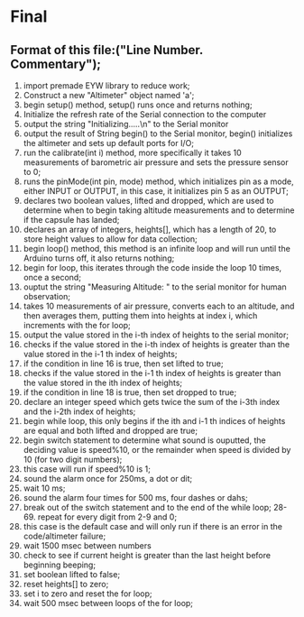 # Final
## Format of this file:("Line Number. Commentary");
1. import premade EYW library to reduce work;
2. Construct a new "Altimeter" object named 'a';
3. begin setup() method, setup() runs once and returns nothing;
4. Initialize the refresh rate of the Serial connection to the computer
5. output the string "Initializing.....\n" to the Serial monitor
6. output the result of String begin() to the Serial monitor, begin() initializes the altimeter and sets up default ports for I/O;
7. run the calibrate(int i) method, more specifically it takes 10 measurements of barometric air pressure and sets the pressure sensor to 0;
8. runs the pinMode(int pin, mode) method, which initializes pin as a mode, either INPUT or OUTPUT, in this case, it initializes pin 5 as an OUTPUT;
9. declares two boolean values, lifted and dropped, which are used to determine when to begin taking altitude measurements and to determine if the capsule has landed;
10. declares an array of integers, heights[], which has a length of 20, to store height values to allow for data collection;
11. begin loop() method, this method is an infinite loop and will run until the Arduino turns off, it also returns nothing;
12. begin for loop, this iterates through the code inside the loop 10 times, once a second;
13. ouptut the string "Measuring Altitude: " to the serial monitor for human observation;
14. takes 10 measurements of air pressure, converts each to an altitude, and then averages them, putting them into heights at index i, which increments with the for loop;
15. output the value stored in the i-th index of heights to the serial monitor;
16. checks if the value stored in the i-th index of heights is greater than the value stored in the i-1 th index of heights;
17. if the condition in line 16 is true, then set lifted to true;
18. checks if the value stored in the i-1 th index of heights is greater than the value stored in the ith index of heights;
19. if the condition in line 18 is true, then set dropped to true;
20. declare an integer speed which gets twice the sum of the i-3th index and the i-2th index of heights;
21. begin while loop, this only begins if the ith and i-1 th indices of heights are equal and both lifted and dropped are true;
22. begin switch statement to determine what sound is ouputted, the deciding value is speed%10, or the remainder when speed is divided by 10 (for two digit numbers);
23. this case will run if speed%10 is 1;
24. sound the alarm once for 250ms, a dot or dit;
25. wait 10 ms;
26. sound the alarm four times for 500 ms, four dashes or dahs;
27. break out of the switch statement and to the end of the while loop;
28-69. repeat for every digit from 2-9 and 0;
70. this case is the default case and will only run if there is an error in the code/altimeter failure;
71. wait 1500 msec between numbers
72. check to see if current height is greater than the last height before beginning beeping;
73. set boolean lifted to false;
74. reset heights[] to zero;
75. set i to zero and reset the for loop;
77. wait 500 msec between loops of the for loop;
